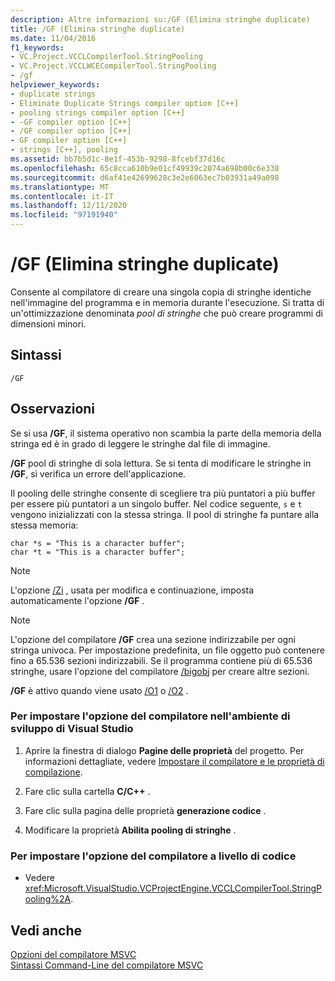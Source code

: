 ```yaml
---
description: Altre informazioni su:/GF (Elimina stringhe duplicate)
title: /GF (Elimina stringhe duplicate)
ms.date: 11/04/2016
f1_keywords:
- VC.Project.VCCLCompilerTool.StringPooling
- VC.Project.VCCLWCECompilerTool.StringPooling
- /gf
helpviewer_keywords:
- duplicate strings
- Eliminate Duplicate Strings compiler option [C++]
- pooling strings compiler option [C++]
- -GF compiler option [C++]
- /GF compiler option [C++]
- GF compiler option [C++]
- strings [C++], pooling
ms.assetid: bb7b5d1c-8e1f-453b-9298-8fcebf37d16c
ms.openlocfilehash: 65c8cca610b9e01cf49939c2074a698b00c6e338
ms.sourcegitcommit: d6af41e42699628c3e2e6063ec7b03931a49a098
ms.translationtype: MT
ms.contentlocale: it-IT
ms.lasthandoff: 12/11/2020
ms.locfileid: "97191940"
---
```

# <a name="gf-eliminate-duplicate-strings"></a>/GF (Elimina stringhe duplicate)

Consente al compilatore di creare una singola copia di stringhe identiche nell'immagine del programma e in memoria durante l'esecuzione. Si tratta di un'ottimizzazione denominata *pool di stringhe* che può creare programmi di dimensioni minori.

## <a name="syntax"></a>Sintassi

```
/GF
```

## <a name="remarks"></a>Osservazioni

Se si usa **/GF**, il sistema operativo non scambia la parte della memoria della stringa ed è in grado di leggere le stringhe dal file di immagine.

**/GF** pool di stringhe di sola lettura. Se si tenta di modificare le stringhe in **/GF**, si verifica un errore dell'applicazione.

Il pooling delle stringhe consente di scegliere tra più puntatori a più buffer per essere più puntatori a un singolo buffer. Nel codice seguente, `s` e `t` vengono inizializzati con la stessa stringa. Il pool di stringhe fa puntare alla stessa memoria:

```
char *s = "This is a character buffer";
char *t = "This is a character buffer";
```

> [!NOTE]
> L'opzione [/Zi](z7-zi-zi-debug-information-format.md) , usata per modifica e continuazione, imposta automaticamente l'opzione **/GF** .

> [!NOTE]
> L'opzione del compilatore **/GF** crea una sezione indirizzabile per ogni stringa univoca. Per impostazione predefinita, un file oggetto può contenere fino a 65.536 sezioni indirizzabili. Se il programma contiene più di 65.536 stringhe, usare l'opzione del compilatore [/bigobj](bigobj-increase-number-of-sections-in-dot-obj-file.md) per creare altre sezioni.

**/GF** è attivo quando viene usato [/O1](o1-o2-minimize-size-maximize-speed.md) o [/O2](o1-o2-minimize-size-maximize-speed.md) .

### <a name="to-set-this-compiler-option-in-the-visual-studio-development-environment"></a>Per impostare l'opzione del compilatore nell'ambiente di sviluppo di Visual Studio

1. Aprire la finestra di dialogo **Pagine delle proprietà** del progetto. Per informazioni dettagliate, vedere [Impostare il compilatore e le proprietà di compilazione](../working-with-project-properties.md).

1. Fare clic sulla cartella **C/C++** .

1. Fare clic sulla pagina delle proprietà **generazione codice** .

1. Modificare la proprietà **Abilita pooling di stringhe** .

### <a name="to-set-this-compiler-option-programmatically"></a>Per impostare l'opzione del compilatore a livello di codice

- Vedere <xref:Microsoft.VisualStudio.VCProjectEngine.VCCLCompilerTool.StringPooling%2A>.

## <a name="see-also"></a>Vedi anche

[Opzioni del compilatore MSVC](compiler-options.md)<br/>
[Sintassi Command-Line del compilatore MSVC](compiler-command-line-syntax.md)
